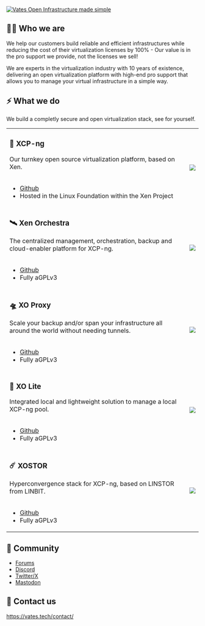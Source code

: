 [![Vates Open Infrastructure made simple](https://repository-images.githubusercontent.com/710736815/395f8222-d465-4d9f-b452-f684c92fb172)](https://vates.tech)

## 🧑‍🚀 Who we are

We help our customers build reliable and efficient infrastructures while reducing the cost of their virtualization licenses by 100% - Our value is in the pro support we provide, not the licenses we sell!

We are experts in the virtualization industry with 10 years of existence, delivering an open virtualization platform with high-end pro support that allows you to manage your virtual infrastructure in a simple way.

## ⚡ What we do

We build a completly secure and open virtualization stack, see for yourself.


<table style="border: none;">
    <tbody>
        <tr>
            <td><h3>🚀 XCP-ng</h3>Our turnkey open source virtualization platform, based on Xen.<br><br>
            <ul>
                <li><a href="https://github.com/xcp-ng">Github</a></li>
                <li>Hosted in the Linux Foundation within the Xen Project</li>
            <td><img src="https://content.vates.tech/assets/productslogo/xcpng-logo.png"></td>
        </tr>
        <tr>
            <td><h3>🛰️ Xen Orchestra</h3>The centralized management, orchestration, backup and cloud-enabler platform for XCP-ng.<br><br>
            <ul>
                <li><a href="https://github.com/vatesfr/xen-orchestra">Github</a></li>
                <li>Fully aGPLv3</li>
            <td><img src="https://content.vates.tech/assets/productslogo/xo-logo.png"></td>
        </tr>
        <tr>
            <td><h3>🛸 XO Proxy</h3>Scale your backup and/or span your infrastructure all around the world without needing tunnels.<br><br>
            <ul>
                <li><a href="https://github.com/vatesfr/xen-orchestra">Github</a></li>
                <li>Fully aGPLv3</li>
            <td><img src="https://content.vates.tech/assets/productslogo/xoproxy-logo.png"></td>
        </tr>
        <tr>
            <td><h3>🔭 XO Lite</h3>Integrated local and lightweight solution to manage a local XCP-ng pool.<br><br>
            <ul>
                <li><a href="https://github.com/vatesfr/xen-orchestra">Github</a></li>
                <li>Fully aGPLv3</li>
            <td><img src="https://content.vates.tech/assets/productslogo/xolite-logo.png"></td>
        </tr>
        <tr>
            <td><h3>☄️ XOSTOR</h3>Hyperconvergence stack for XCP-ng, based on LINSTOR from LINBIT.<br><br>
            <ul>
                <li><a href="https://github.com/xcp-ng/sm/">Github</a></li>
                <li>Fully aGPLv3</li>
            <td><img src="https://content.vates.tech/assets/productslogo/xostor-logo.png"></td>
        </tr>
    </tbody>
</table>


## 💬 Community

* [Forums](https://xcp-ng.org/forum)
* [Discord](https://discord.gg/wJkNv6Yqr7)
* [Twitter/X](https://twitter.com/vatesfr)
* [Mastodon](https://social.vates.tech/@vates)

## 📧 Contact us

https://vates.tech/contact/